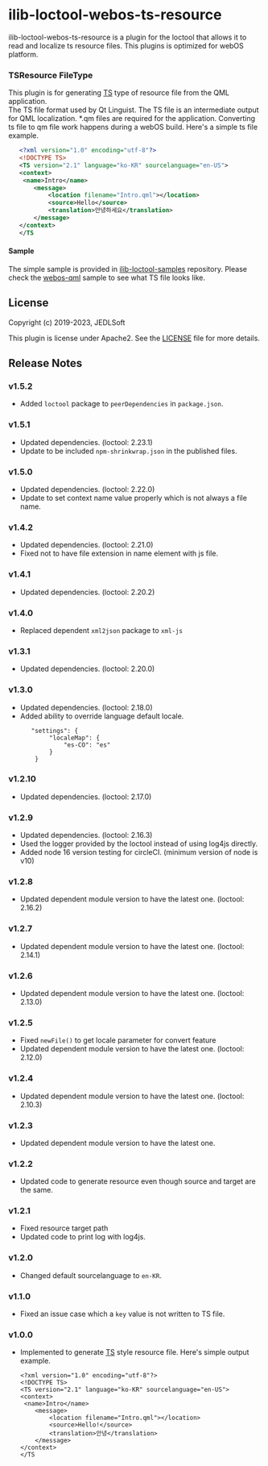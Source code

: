 # ilib-loctool-webos-ts-resource
ilib-loctool-webos-ts-resource is a plugin for the loctool that
allows it to read and localize ts resource files. This plugins is optimized for webOS platform.

### TSResource FileType
This plugin is for generating [TS](https://doc.qt.io/qt-6/linguist-ts-file-format.html) type of resource file from the QML application.   
The TS file format used by Qt Linguist. The TS file is an intermediate output for QML localization. *.qm files are required for the application. Converting ts file to qm file work happens during a webOS build. Here's a simple ts file example.
```xml
   <?xml version="1.0" encoding="utf-8"?>
   <!DOCTYPE TS>
   <TS version="2.1" language="ko-KR" sourcelanguage="en-US">
   <context>
    <name>Intro</name>
       <message>
           <location filename="Intro.qml"></location>
           <source>Hello</source>
           <translation>안녕하세요</translation>
       </message>
   </context>
   </TS
```

#### Sample
The simple sample is provided in [ilib-loctool-samples](https://github.com/iLib-js/ilib-loctool-samples) repository.
Please check the [webos-qml](https://github.com/iLib-js/ilib-loctool-samples/tree/main/webos-qml) sample to see what TS file looks like.

## License

Copyright (c) 2019-2023, JEDLSoft

This plugin is license under Apache2. See the [LICENSE](./LICENSE)
file for more details.


## Release Notes
### v1.5.2
* Added `loctool` package to `peerDependencies` in `package.json`.

### v1.5.1
* Updated dependencies. (loctool: 2.23.1)
* Update to be included `npm-shrinkwrap.json` in the published files.

### v1.5.0
* Updated dependencies. (loctool: 2.22.0)
* Update to set context name value properly which is not always a file name.

### v1.4.2
* Updated dependencies. (loctool: 2.21.0)
* Fixed not to have file extension in name element with js file.

### v1.4.1
* Updated dependencies. (loctool: 2.20.2)

### v1.4.0
* Replaced dependent `xml2json` package to `xml-js`

### v1.3.1
* Updated dependencies. (loctool: 2.20.0)

### v1.3.0
* Updated dependencies. (loctool: 2.18.0)
* Added ability to override language default locale.
    ~~~~
       "settings": {
            "localeMap": {
                "es-CO": "es"
            }
        }
    ~~~~

### v1.2.10
* Updated dependencies. (loctool: 2.17.0)

### v1.2.9
* Updated dependencies. (loctool: 2.16.3)
* Used the logger provided by the loctool instead of using log4js directly.
* Added node 16 version testing for circleCI. (minimum version of node is v10)

### v1.2.8
* Updated dependent module version to have the latest one. (loctool: 2.16.2)

### v1.2.7
* Updated dependent module version to have the latest one. (loctool: 2.14.1)

### v1.2.6
* Updated dependent module version to have the latest one. (loctool: 2.13.0)

### v1.2.5
* Fixed `newFile()` to get locale parameter for convert feature
* Updated dependent module version to have the latest one. (loctool: 2.12.0)

### v1.2.4
* Updated dependent module version to have the latest one. (loctool: 2.10.3)

### v1.2.3
* Updated dependent module version to have the latest one.

### v1.2.2
* Updated code to generate resource even though source and target are the same.

### v1.2.1
* Fixed resource target path
* Updated code to print log with log4js.

### v1.2.0
* Changed default sourcelanguage to `en-KR`.

### v1.1.0
* Fixed an issue case which a `key` value is not written to TS file.

### v1.0.0
* Implemented to generate [TS](https://doc.qt.io/qt-5/linguist-ts-file-format.html) style resource file.
  Here's simple output example.
   ~~~~
   <?xml version="1.0" encoding="utf-8"?>
   <!DOCTYPE TS>
   <TS version="2.1" language="ko-KR" sourcelanguage="en-US">
   <context>
    <name>Intro</name>
       <message>
           <location filename="Intro.qml"></location>
           <source>Hello!</source>
           <translation>안녕</translation>
       </message>
   </context>
   </TS
   ~~~~